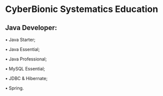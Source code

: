 # CyberBionic Systematics Education



## Java Developer:

 • Java Starter;
 
 • Java Essential;
 
 • Java Professional;
 
 • MySQL Essential;
 
 • JDBC & Hibernate;
 
 • Spring.
 
